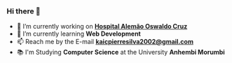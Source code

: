 ### Hi there 👋

- 🔭 I’m currently working on [**Hospital Alemão Oswaldo Cruz**](https://github.com/hospitalalemao) 
- 🌱 I’m currently learning **Web Development**
- 📫 Reach me by the E-mail [**kaicpierresilva2002@gmail.com**](kaicpierresilva2002@gmail.com)
- 📚 I'm Studying **Computer Science** at the University **Anhembi Morumbi**
<!--
**KaicPierre/KaicPierre** is a ✨ _special_ ✨ repository because its `README.md` (this file) appears on your GitHub profile.

Here are some ideas to get you started:



- 👯 I’m looking to collaborate on ...
- 🤔 I’m looking for help with ...
- 💬 Ask me about ...

- 😄 Pronouns: ...
- ⚡ Fun fact: ...
-->
